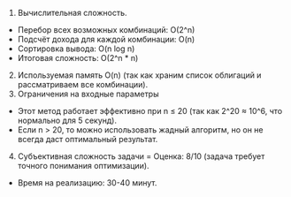 1. Вычислительная сложность.
  - Перебор всех возможных комбинаций: O(2^n)
  - Подсчёт дохода для каждой комбинации: O(n)
  - Сортировка вывода: O(n log n)
  - Итоговая сложность: O(2^n * n)
2. Используемая память O(n) (так как храним список облигаций и рассматриваем все комбинации).
3. Ограничения на входные параметры
  - Этот метод работает эффективно при n ≤ 20 (так как 2^20 ≈ 10^6, что нормально для 5 секунд).
  - Если n > 20, то можно использовать жадный алгоритм, но он не всегда даст оптимальный результат.
4. Субъективная сложность задачи
  = Оценка: 8/10 (задача требует точного понимания оптимизации).
  - Время на реализацию: 30-40 минут.
